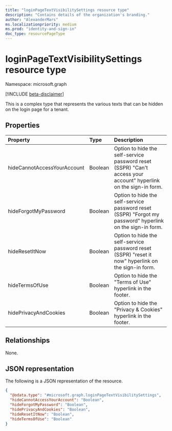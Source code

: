 ```yaml
---
title: "loginPageTextVisibilitySettings resource type"
description: "Contains details of the organization's branding."
author: "AlexanderMars"
ms.localizationpriority: medium
ms.prod: "identity-and-sign-in"
doc_type: resourcePageType
---
```


# loginPageTextVisibilitySettings resource type

Namespace: microsoft.graph

[!INCLUDE [beta-disclaimer](../../includes/beta-disclaimer.md)]

This is a complex type that represents the various texts that can be hidden on the login page for a tenant.

## Properties

|Property|Type|Description|
|:---|:---|:---|
| hideCannotAccessYourAccount | Boolean | Option to hide the self-service password reset (SSPR) "Can't access your account" hyperlink on the sign-in form. |
| hideForgotMyPassword | Boolean | Option to hide the self-service password reset (SSPR) "Forgot my password" hyperlink on the sign-in form. |
| hideResetItNow | Boolean | Option to hide the self-service password reset (SSPR) "reset it now" hyperlink on the sign-in form. |
| hideTermsOfUse | Boolean | Option to hide the "Terms of Use" hyperlink in the footer. |
| hidePrivacyAndCookies | Boolean | Option to hide the "Privacy & Cookies" hyperlink in the footer. |

## Relationships
None.

## JSON representation
The following is a JSON representation of the resource.
<!-- {
  "blockType": "resource",
  "@odata.type": "microsoft.graph.loginPageTextVisibilitySettings"
}
-->
``` json
{
  "@odata.type": "#microsoft.graph.loginPageTextVisibilitySettings",
  "hideCannotAccessYourAccount": "Boolean",
  "hideForgotMyPassword": "Boolean",
  "hidePrivacyAndCookies": "Boolean",
  "hideResetItNow": "Boolean",
  "hideTermsOfUse": "Boolean"
}
```
